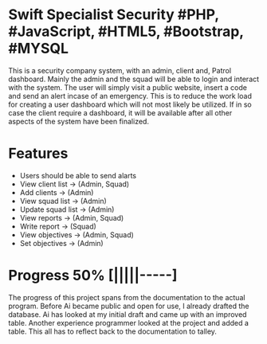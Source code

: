 # Swift Specialist Security #PHP, #JavaScript, #HTML5, #Bootstrap, #MYSQL

 This is a security company system, with an admin, client and, Patrol dashboard. Mainly the admin and the squad will be able to login and interact with the system. The user will simply visit a public website, insert a code and send an alert incase of an emergency. This is to reduce the work load for creating a user dashboard which will not most likely be utilized. If in so case the client require a dashboard, it will be available after all other aspects of the system have been finalized.

 # Features

- Users should be able to send alarts
- View client list -> (Admin, Squad)
- Add clients -> (Admin)
- View squad list -> (Admin)
- Update squad list -> (Admin)
- View reports -> (Admin, Squad)
- Write report -> (Squad)
- View objectives -> (Admin, Squad)
- Set objectives -> (Admin)

# Progress 50% [|||||-----]

The progress of this project spans from the documentation to the actual program. Before Ai became public and open for use, I already drafted the database. Ai has looked at my initial draft and came up with an improved table. Another experience programmer looked at the project and added a table. This all has to reflect back to the documentation to talley.
